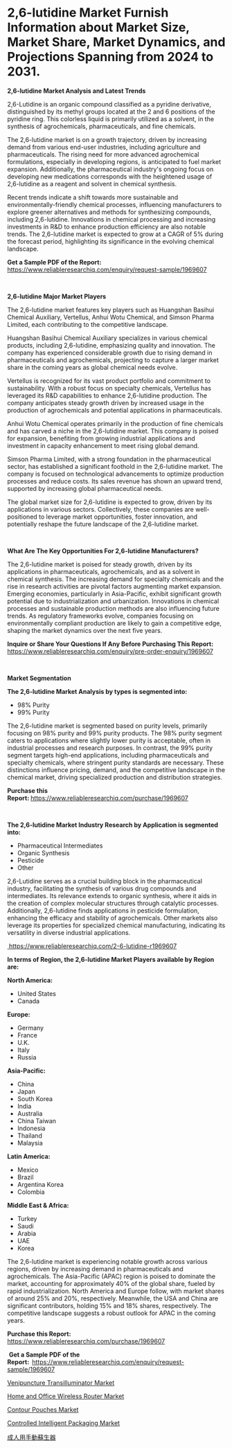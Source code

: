 <p><h1>2,6-lutidine Market Furnish Information about Market Size, Market Share, Market Dynamics, and Projections Spanning from 2024 to 2031.</h1></p><p><strong>2,6-lutidine Market Analysis and Latest Trends</strong></p>
<p><p>2,6-Lutidine is an organic compound classified as a pyridine derivative, distinguished by its methyl groups located at the 2 and 6 positions of the pyridine ring. This colorless liquid is primarily utilized as a solvent, in the synthesis of agrochemicals, pharmaceuticals, and fine chemicals. </p><p>The 2,6-lutidine market is on a growth trajectory, driven by increasing demand from various end-user industries, including agriculture and pharmaceuticals. The rising need for more advanced agrochemical formulations, especially in developing regions, is anticipated to fuel market expansion. Additionally, the pharmaceutical industry's ongoing focus on developing new medications corresponds with the heightened usage of 2,6-lutidine as a reagent and solvent in chemical synthesis.</p><p>Recent trends indicate a shift towards more sustainable and environmentally-friendly chemical processes, influencing manufacturers to explore greener alternatives and methods for synthesizing compounds, including 2,6-lutidine. Innovations in chemical processing and increasing investments in R&D to enhance production efficiency are also notable trends. The 2,6-lutidine market is expected to grow at a CAGR of 5% during the forecast period, highlighting its significance in the evolving chemical landscape.</p></p>
<p><strong>Get a Sample PDF of the Report:&nbsp;</strong> <a href="https://www.reliableresearchiq.com/enquiry/request-sample/1969607?utm_campaign=101&utm_medium=2&utm_source=Github&utm_content=ia&utm_term=25102024&utm_id=26-lutidine">https://www.reliableresearchiq.com/enquiry/request-sample/1969607</a></p>
<p>&nbsp;</p>
<p><strong>2,6-lutidine Major Market Players</strong></p>
<p><p>The 2,6-lutidine market features key players such as Huangshan Basihui Chemical Auxiliary, Vertellus, Anhui Wotu Chemical, and Simson Pharma Limited, each contributing to the competitive landscape.</p><p>Huangshan Basihui Chemical Auxiliary specializes in various chemical products, including 2,6-lutidine, emphasizing quality and innovation. The company has experienced considerable growth due to rising demand in pharmaceuticals and agrochemicals, projecting to capture a larger market share in the coming years as global chemical needs evolve.</p><p>Vertellus is recognized for its vast product portfolio and commitment to sustainability. With a robust focus on specialty chemicals, Vertellus has leveraged its R&D capabilities to enhance 2,6-lutidine production. The company anticipates steady growth driven by increased usage in the production of agrochemicals and potential applications in pharmaceuticals.</p><p>Anhui Wotu Chemical operates primarily in the production of fine chemicals and has carved a niche in the 2,6-lutidine market. This company is poised for expansion, benefiting from growing industrial applications and investment in capacity enhancement to meet rising global demand.</p><p>Simson Pharma Limited, with a strong foundation in the pharmaceutical sector, has established a significant foothold in the 2,6-lutidine market. The company is focused on technological advancements to optimize production processes and reduce costs. Its sales revenue has shown an upward trend, supported by increasing global pharmaceutical needs.</p><p>The global market size for 2,6-lutidine is expected to grow, driven by its applications in various sectors. Collectively, these companies are well-positioned to leverage market opportunities, foster innovation, and potentially reshape the future landscape of the 2,6-lutidine market.</p></p>
<p>&nbsp;</p>
<p><strong>What Are The Key Opportunities For 2,6-lutidine Manufacturers?</strong></p>
<p><p>The 2,6-lutidine market is poised for steady growth, driven by its applications in pharmaceuticals, agrochemicals, and as a solvent in chemical synthesis. The increasing demand for specialty chemicals and the rise in research activities are pivotal factors augmenting market expansion. Emerging economies, particularly in Asia-Pacific, exhibit significant growth potential due to industrialization and urbanization. Innovations in chemical processes and sustainable production methods are also influencing future trends. As regulatory frameworks evolve, companies focusing on environmentally compliant production are likely to gain a competitive edge, shaping the market dynamics over the next five years.</p></p>
<p><strong>Inquire or Share Your Questions If Any Before Purchasing This Report:</strong> <a href="https://www.reliableresearchiq.com/enquiry/pre-order-enquiry/1969607?utm_campaign=101&utm_medium=2&utm_source=Github&utm_content=ia&utm_term=25102024&utm_id=26-lutidine">https://www.reliableresearchiq.com/enquiry/pre-order-enquiry/1969607</a></p>
<p>&nbsp;</p>
<p><strong>Market Segmentation</strong></p>
<p><strong>The 2,6-lutidine Market Analysis by types is segmented into:</strong></p>
<p><ul><li>98% Purity</li><li>99% Purity</li></ul></p>
<p><p>The 2,6-lutidine market is segmented based on purity levels, primarily focusing on 98% purity and 99% purity products. The 98% purity segment caters to applications where slightly lower purity is acceptable, often in industrial processes and research purposes. In contrast, the 99% purity segment targets high-end applications, including pharmaceuticals and specialty chemicals, where stringent purity standards are necessary. These distinctions influence pricing, demand, and the competitive landscape in the chemical market, driving specialized production and distribution strategies.</p></p>
<p><strong>Purchase this Report:&nbsp;</strong><a href="https://www.reliableresearchiq.com/purchase/1969607?utm_campaign=101&utm_medium=2&utm_source=Github&utm_content=ia&utm_term=25102024&utm_id=26-lutidine">https://www.reliableresearchiq.com/purchase/1969607</a></p>
<p>&nbsp;</p>
<p><strong>The 2,6-lutidine Market Industry Research by Application is segmented into:</strong></p>
<p><ul><li>Pharmaceutical Intermediates</li><li>Organic Synthesis</li><li>Pesticide</li><li>Other</li></ul></p>
<p><p>2,6-Lutidine serves as a crucial building block in the pharmaceutical industry, facilitating the synthesis of various drug compounds and intermediates. Its relevance extends to organic synthesis, where it aids in the creation of complex molecular structures through catalytic processes. Additionally, 2,6-lutidine finds applications in pesticide formulation, enhancing the efficacy and stability of agrochemicals. Other markets also leverage its properties for specialized chemical manufacturing, indicating its versatility in diverse industrial applications.</p></p>
<p><a href="https://www.reliableresearchiq.com/2-6-lutidine-r1969607?utm_campaign=101&utm_medium=2&utm_source=Github&utm_content=ia&utm_term=25102024&utm_id=26-lutidine">&nbsp;https://www.reliableresearchiq.com/2-6-lutidine-r1969607</a></p>
<p><strong>In terms of Region, the 2,6-lutidine Market Players available by Region are:</strong></p>
<p>
    <p> <strong> North America: </strong>
        <ul>
            <li>United States</li>
            <li>Canada</li>
        </ul>
        </p> 
    <p> <strong> Europe: </strong>
        <ul>
            <li>Germany</li>
            <li>France</li>
            <li>U.K.</li>
            <li>Italy</li>
            <li>Russia</li>
        </ul>
        </p> 
    <p> <strong> Asia-Pacific: </strong>
        <ul>
            <li>China</li>
            <li>Japan</li>
            <li>South Korea</li>
            <li>India</li>
            <li>Australia</li>
            <li>China Taiwan</li>
            <li>Indonesia</li>
            <li>Thailand</li>
            <li>Malaysia</li>
        </ul>
        </p> 
    <p> <strong> Latin America: </strong>
        <ul>
            <li>Mexico</li>
            <li>Brazil</li>
            <li>Argentina Korea</li>
            <li>Colombia</li>
        </ul>
        </p> 
    <p> <strong> Middle East & Africa: </strong>
        <ul>
            <li>Turkey</li>
            <li>Saudi</li>
            <li>Arabia</li>
            <li>UAE</li>
            <li>Korea</li>
        </ul>
    </p>
    </p>
<p><p>The 2,6-lutidine market is experiencing notable growth across various regions, driven by increasing demand in pharmaceuticals and agrochemicals. The Asia-Pacific (APAC) region is poised to dominate the market, accounting for approximately 40% of the global share, fueled by rapid industrialization. North America and Europe follow, with market shares of around 25% and 20%, respectively. Meanwhile, the USA and China are significant contributors, holding 15% and 18% shares, respectively. The competitive landscape suggests a robust outlook for APAC in the coming years.</p></p>
<p><strong>Purchase this Report: </strong><a href="https://www.reliableresearchiq.com/purchase/1969607?utm_campaign=101&utm_medium=2&utm_source=Github&utm_content=ia&utm_term=25102024&utm_id=26-lutidine">https://www.reliableresearchiq.com/purchase/1969607</a></p>
<p>&nbsp;<strong>Get a Sample PDF of the Report:&nbsp;&nbsp;</strong><a href="https://www.reliableresearchiq.com/enquiry/request-sample/1969607?utm_campaign=101&utm_medium=2&utm_source=Github&utm_content=ia&utm_term=25102024&utm_id=26-lutidine">https://www.reliableresearchiq.com/enquiry/request-sample/1969607</a></p>
<p><strong></strong></p>
<p><p><a href="https://github.com/DorinaOsmani364/Market-Research-Report-List-1/blob/main/venipuncture-transilluminator-market.md?utm_campaign=101&utm_medium=2&utm_source=Github&utm_content=ia&utm_term=25102024&utm_id=26-lutidine">Venipuncture Transilluminator Market</a></p><p><a href="https://github.com/azucena6lzcou/Market-Research-Report-List-1/blob/main/home-and-office-wireless-router-market.md?utm_campaign=101&utm_medium=2&utm_source=Github&utm_content=ia&utm_term=25102024&utm_id=26-lutidine">Home and Office Wireless Router Market</a></p><p><a href="https://www.linkedin.com/pulse/contour-pouches-market-outlook-complete-industry-analysis-2024-nw3af?utm_campaign=101&utm_medium=2&utm_source=Github&utm_content=ia&utm_term=25102024&utm_id=26-lutidine">Contour Pouches Market</a></p><p><a href="https://www.linkedin.com/pulse/controlled-intelligent-packaging-market-size-growth-industry-glkif?utm_campaign=101&utm_medium=2&utm_source=Github&utm_content=ia&utm_term=25102024&utm_id=26-lutidine">Controlled Intelligent Packaging Market</a></p><p><a href="https://github.com/lababdou/Market-Research-Report-List-6/blob/main/999289920298.md?utm_campaign=101&utm_medium=2&utm_source=Github&utm_content=ia&utm_term=25102024&utm_id=26-lutidine">成人用手動蘇生器</a></p></p>